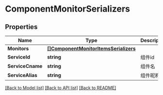 # ComponentMonitorSerializers

## Properties

Name | Type | Description | Notes
------------ | ------------- | ------------- | -------------
**Monitors** | [**[]ComponentMonitorItemsSerializers**](ComponentMonitorItemsSerializers.md) |  | [optional] 
**ServiceId** | **string** | 组件id | 
**ServiceCname** | **string** | 组件名 | 
**ServiceAlias** | **string** | 组件昵称 | 

[[Back to Model list]](../README.md#documentation-for-models) [[Back to API list]](../README.md#documentation-for-api-endpoints) [[Back to README]](../README.md)



